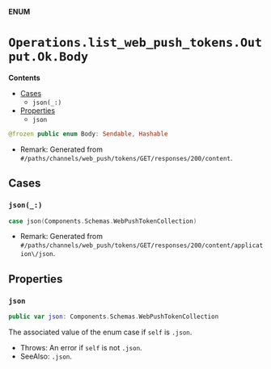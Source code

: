 **ENUM**

# `Operations.list_web_push_tokens.Output.Ok.Body`

**Contents**

- [Cases](#cases)
  - `json(_:)`
- [Properties](#properties)
  - `json`

```swift
@frozen public enum Body: Sendable, Hashable
```

- Remark: Generated from `#/paths/channels/web_push/tokens/GET/responses/200/content`.

## Cases
### `json(_:)`

```swift
case json(Components.Schemas.WebPushTokenCollection)
```

- Remark: Generated from `#/paths/channels/web_push/tokens/GET/responses/200/content/application\/json`.

## Properties
### `json`

```swift
public var json: Components.Schemas.WebPushTokenCollection
```

The associated value of the enum case if `self` is `.json`.

- Throws: An error if `self` is not `.json`.
- SeeAlso: `.json`.
